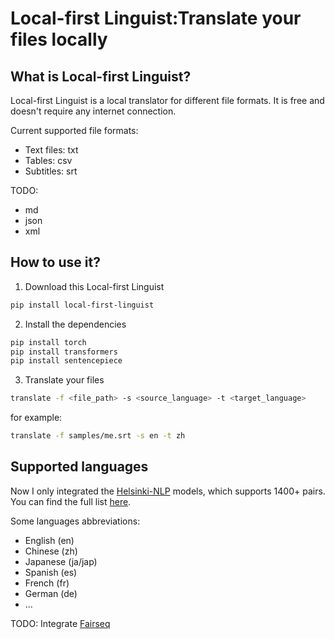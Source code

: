 # Local-first Linguist:Translate your files locally

## What is Local-first Linguist?

Local-first Linguist is a local translator for different file formats. It is free and doesn't require any internet connection.

Current supported file formats:
- Text files: txt
- Tables: csv
- Subtitles: srt

TODO:
- md
- json
- xml

## How to use it?

1. Download this Local-first Linguist

```bash
pip install local-first-linguist
```

2. Install the dependencies

```bash
pip install torch
pip install transformers
pip install sentencepiece
```

3. Translate your files

```bash
translate -f <file_path> -s <source_language> -t <target_language>
```

for example:
```bash
translate -f samples/me.srt -s en -t zh
```

## Supported languages

Now I only integrated the [Helsinki-NLP](https://huggingface.co/Helsinki-NLP) models, which supports 1400+ pairs. You can find the full list [here](https://huggingface.co/Helsinki-NLP).

Some languages abbreviations:
- English (en)
- Chinese (zh)
- Japanese (ja/jap)
- Spanish (es)
- French (fr)
- German (de)
- ...

TODO: Integrate [Fairseq](https://github.com/facebookresearch/fairseq)